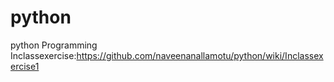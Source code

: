 # python
python Programming
Inclassexercise:https://github.com/naveenanallamotu/python/wiki/Inclassexercise1
